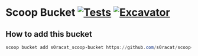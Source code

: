 # Scoop Bucket [![Tests](https://github.com/s0racat/scoop-bucket/actions/workflows/ci.yml/badge.svg)](https://github.com/s0racat/scoop-bucket/actions/workflows/ci.yml) [![Excavator](https://github.com/s0racat/scoop-bucket/actions/workflows/excavator.yml/badge.svg)](https://github.com/s0racat/scoop-bucket/actions/workflows/excavator.yml)

## How to add this bucket

```powershell
scoop bucket add s0racat_scoop-bucket https://github.com/s0racat/scoop-bucket
```
